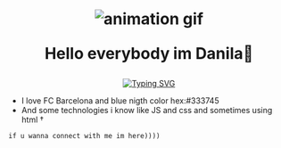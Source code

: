 <h1 align="center"> 

![animation gif](https://github.com/user-attachments/assets/754599d6-039c-43aa-8271-193cf5499eae)
 
Hello everybody im Danila👏

</h1>
<div align="center" text-aligin="center">

[![Typing SVG](https://readme-typing-svg.herokuapp.com?font=Fira+Code&pause=1000&color=F3E9DC&vCenter=true&width=520&lines=%D0%92+%D1%81%D0%B5%D0%BC%D1%8C%D0%B5+%D0%BF%D1%80%D0%BE%D0%B3%D1%80%D0%B0%D0%BC%D0%BC%D0%B8%D1%81%D1%82%D0%B0+%D0%B7%D0%B0%D0%BA%D0%BE%D0%B4%D0%B8%D1%80%D0%BE%D0%B2%D0%B0%D0%BD+%D1%82%D0%BE%D0%BB%D1%8C%D0%BA%D0%BE+%D0%B4%D0%B5%D0%B4;%D0%9A%D0%B0%D0%BA+%D1%82%D0%BE+%D1%88%D0%B5%D0%BB+%D0%B8+%D0%BD%D0%B5+%D0%B4%D0%BE%D1%88%D0%B5%D0%BB;+%D0%94%D0%B5%D0%BF%D0%BB%D0%BE%D0%B9+%D0%B2+%D0%BF%D1%8F%D1%82%D0%BD%D0%B8%D1%86%D1%83;%D0%9A%D0%B0%D0%BA+%D1%82%D0%BE+%D0%B6%D0%B4%D1%83+GTA6;%D0%92%D1%81%D0%B5+%D0%B5%D1%89%D0%B5+%D0%BD%D0%B5+%D0%BF%D0%BE%D0%BD%D0%B8%D0%BC%D0%B0%D1%8E+HTML+%D0%B8+C%2B%2B;NARUTOOOO+SASUKEEEE;%D0%A3%D0%BC%D0%BD%D1%8B%D0%B5+%D0%BC%D1%8B%D1%81%D0%BB%D0%B8+%D0%BF%D1%80%D0%B5%D1%81%D0%BB%D0%B5%D0%B4%D0%BE%D0%B2%D0%B0%D0%BB%D0%B8+%D0%B5%D0%B3%D0%BE+%D0%BD%D0%BE+%D0%BE%D0%BD+%D0%B1%D1%8B%D0%BB+%D0%B1%D1%8B%D1%81%D1%82%D1%80%D0%B5%D0%B5)](https://git.io/typing-svg)

</div>

<ul>
 <li>I love FC Barcelona and blue nigth color hex:#333745</li>
 <li>And some technologies i know like JS and css and sometimes using html †</li>
</ul>

`if u wanna connect with me im here))))`
